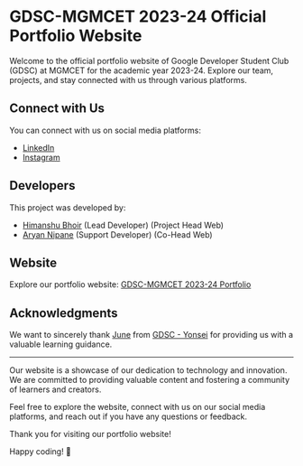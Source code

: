 # GDSC-MGMCET 2023-24 Official Portfolio Website

Welcome to the official portfolio website of Google Developer Student Club (GDSC) at MGMCET for the academic year 2023-24. Explore our team, projects, and stay connected with us through various platforms.

## Connect with Us

You can connect with us on social media platforms:

- [LinkedIn](https://www.linkedin.com/company/gdsc-mgm/)
- [Instagram](https://instagram.com/gdsc.mgmcet?igshid=NTc4MTIwNjQ2YQ==)

## Developers

This project was developed by:

- [Himanshu Bhoir](https://github.com/HimanshuBhoir) (Lead Developer) (Project Head Web)
- [Aryan Nipane](https://github.com/aaryannipane) (Support Developer) (Co-Head Web)

## Website

Explore our portfolio website: [GDSC-MGMCET 2023-24 Portfolio](https://gdsc-mgmcet.github.io/)

## Acknowledgments

We want to sincerely thank [June](https://github.com/whatisyourname0) from [GDSC - Yonsei](https://github.com/gdsc-ys) for providing us with a valuable learning guidance.

---

Our website is a showcase of our dedication to technology and innovation. We are committed to providing valuable content and fostering a community of learners and creators.

Feel free to explore the website, connect with us on our social media platforms, and reach out if you have any questions or feedback.

Thank you for visiting our portfolio website!

Happy coding! 🚀
